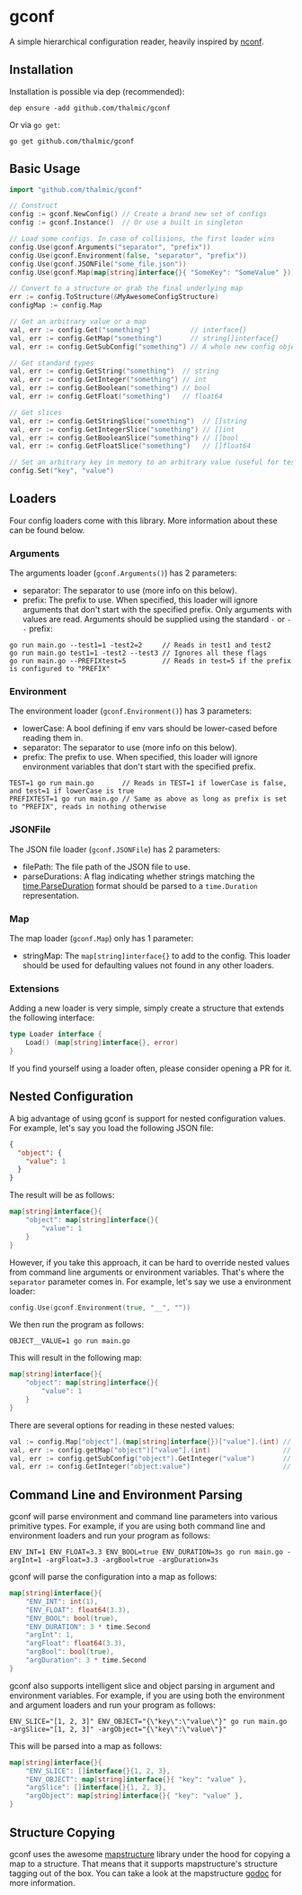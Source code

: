 # gconf
A simple hierarchical configuration reader, heavily inspired by [nconf](https://github.com/indexzero/nconf).

## Installation
Installation is possible via dep (recommended):
```
dep ensure -add github.com/thalmic/gconf
```

Or via `go get`:
```
go get github.com/thalmic/gconf
```

## Basic Usage
```go
import "github.com/thalmic/gconf"

// Construct
config := gconf.NewConfig() // Create a brand new set of configs
config := gconf.Instance()  // Or use a built in singleton

// Load some configs. In case of collisions, the first loader wins
config.Use(gconf.Arguments("separator", "prefix"))                      // From command line arguments
config.Use(gconf.Environment(false, "separator", "prefix"))             // From environment variables
config.Use(gconf.JSONFile("some_file.json"))                            // From a JSON file
config.Use(gconf.Map(map[string]interface{}{ "SomeKey": "SomeValue" })) // From an arbitrary map

// Convert to a structure or grab the final underlying map
err := config.ToStructure(&MyAwesomeConfigStructure)
configMap := config.Map

// Get an arbitrary value or a map
val, err := config.Get("something")          // interface{}
val, err := config.GetMap("something")       // string[]interface{}
val, err := config.GetSubConfig("something") // A whole new config object containing the sub-map

// Get standard types
val, err := config.GetString("something")  // string
val, err := config.GetInteger("something") // int
val, err := config.GetBoolean("something") // bool
val, err := config.GetFloat("something")   // float64

// Get slices
val, err := config.GetStringSlice("something")  // []string
val, err := config.GetIntegerSlice("something") // []int
val, err := config.GetBooleanSlice("something") // []bool
val, err := config.GetFloatSlice("something")   // []float64

// Set an arbitrary key in memory to an arbitrary value (useful for testing)
config.Set("key", "value")
```

## Loaders
Four config loaders come with this library. More information about these can be found below.

### Arguments
The arguments loader (`gconf.Arguments()`) has 2 parameters:
* separator: The separator to use (more info on this below).
* prefix: The prefix to use. When specified, this loader will ignore arguments that don't start with the specified prefix.
Only arguments with values are read. Arguments should be supplied using the standard `-` or `--` prefix:
```
go run main.go --test1=1 -test2=2     // Reads in test1 and test2
go run main.go test1=1 -test2 --test3 // Ignores all these flags
go run main.go --PREFIXtest=5         // Reads in test=5 if the prefix is configured to "PREFIX"
```

### Environment
The environment loader (`gconf.Environment()`) has 3 parameters:
* lowerCase: A bool defining if env vars should be lower-cased before reading them in.
* separator: The separator to use (more info on this below).
* prefix: The prefix to use. When specified, this loader will ignore environment variables that don't start with the specified prefix.
```
TEST=1 go run main.go       // Reads in TEST=1 if lowerCase is false, and test=1 if lowerCase is true
PREFIXTEST=1 go run main.go // Same as above as long as prefix is set to "PREFIX", reads in nothing otherwise
```

### JSONFile
The JSON file loader (`gconf.JSONFile`) has 2 parameters:
* filePath: The file path of the JSON file to use.
* parseDurations: A flag indicating whether strings matching the [time.ParseDuration](https://golang.org/pkg/time/#ParseDuration) format should be parsed to a `time.Duration` representation.

### Map
The map loader (`gconf.Map`) only has 1 parameter:
* stringMap: The `map[string]interface{}` to add to the config.
This loader should be used for defaulting values not found in any other loaders.

### Extensions
Adding a new loader is very simple, simply create a structure that extends the following interface:
```go
type Loader interface {
	Load() (map[string]interface{}, error)
}
```
If you find yourself using a loader often, please consider opening a PR for it.

## Nested Configuration
A big advantage of using gconf is support for nested configuration values. For example, let's say you load the following
JSON file:
```json
{
  "object": {
    "value": 1
  }
}
```

The result will be as follows:
```go
map[string]interface{}{
	"object": map[string]interface{}{
		"value": 1
	}
}
```

However, if you take this approach, it can be hard to override nested values from command line arguments or environment
variables. That's where the `separator` parameter comes in. For example, let's say we use a environment loader:
```go
config.Use(gconf.Environment(true, "__", ""))
```

We then run the program as follows:
```
OBJECT__VALUE=1 go run main.go
```

This will result in the following map:
```go
map[string]interface{}{
	"object": map[string]interface{}{
		"value": 1
	}
}
```

There are several options for reading in these nested values:
```go
val := config.Map["object"].(map[string]interface{})["value"].(int) // The standard way to get from a nested map :(
val, err := config.getMap("object")["value"].(int)                  // A little bit simpler, but still not ideal
val, err := config.getSubConfig("object").GetInteger("value")       // No more casts :)
val, err := config.GetInteger("object:value")                       // Simple and intuitive :D
```

## Command Line and Environment Parsing
gconf will parse environment and command line parameters into various primitive types. For example, if you are using both
command line and environment loaders and run your program as follows:
```
ENV_INT=1 ENV_FLOAT=3.3 ENV_BOOL=true ENV_DURATION=3s go run main.go -argInt=1 -argFloat=3.3 -argBool=true -argDuration=3s
```

gconf will parse the configuration into a map as follows:
```go
map[string]interface{}{
	"ENV_INT": int(1),
	"ENV_FLOAT": float64(3.3),
	"ENV_BOOL": bool(true),
	"ENV_DURATION": 3 * time.Second
	"argInt": 1,
	"argFloat": float64(3.3),
	"argBool": bool(true),
	"argDuration": 3 * time.Second
}
```

gconf also supports intelligent slice and object parsing in argument and environment variables. For example, if you are
using both the environment and argument loaders and run your program as follows:
```
ENV_SLICE="[1, 2, 3]" ENV_OBJECT="{\"key\":\"value\"}" go run main.go -argSlice="[1, 2, 3]" -argObject="{\"key\":\"value\"}"
```

This will be parsed into a map as follows:
```go
map[string]interface{}{
	"ENV_SLICE": []interface{}{1, 2, 3},
	"ENV_OBJECT": map[string]interface{}{ "key": "value" },
	"argSlice": []interface{}{1, 2, 3},
	"argObject": map[string]interface{}{ "key": "value" },
}
```

## Structure Copying
gconf uses the awesome [mapstructure](https://github.com/mitchellh/mapstructure) library under the hood for copying a 
map to a structure. That means that it supports mapstructure's structure tagging out of the box. You can take a look at 
the mapstructure [godoc](https://godoc.org/github.com/mitchellh/mapstructure#Decode) for more information.
